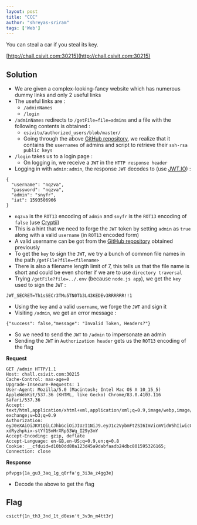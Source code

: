 ```yaml
---
layout: post
title: "CCC"
author: "shreyas-sriram"
tags: ['Web']
---
```


You can steal a car if you steal its key.

[http://chall.csivit.com:30215](http://chall.csivit.com:30215)

## Solution
* We are given a complex-looking-fancy website which has numerous dummy links and only 2 useful links
* The useful links are :
	* `/adminNames`
	* `/login`
* `/adminNames` redirects to `/getFile=file=admins` and a file with the following contents is obtained :
	* `csivitu/authorized_users/blob/master/`
	* Going through the above [GitHub repository](https://github.com/csivitu/authorized_users), we realize that it contains the `usernames` of admins and script to retrieve their `ssh-rsa public keys`
* `/login` takes us to a login page :
	* On logging in, we receive a `JWT` in the `HTTP response header`
* Logging in with `admin:admin`, the response `JWT` decodes to (use [JWT.IO](https://jwt.io/)) :<br/>

```
{
  "username": "nqzva",
  "password": "nqzva",
  "admin": "snyfr",
  "iat": 1593506966
}
```

* `nqzva` is the `ROT13` encoding of `admin` and `snyfr` is the `ROT13` encoding of `false` (use [Cryptii](https://cryptii.com/))
* This is a hint that we need to forge the `JWT` token by setting `admin` as `true` along with a valid `username` (in `ROT13` encoded form)
* A valid username can be got from the [GitHub repository](https://github.com/csivitu/authorized_users/blob/master/csivit/root) obtained previously
* To get the `key` to sign the `JWT`, we try a bunch of common file names in the path `/getFile?file=<filename>`
* There is also a filename length limit of 7, this tells us that the file name is short and could be even shorter if we are to use `directory traversal`
* Trying `/getFile?file=../.env` (because `node.js app`), we get the `key` used to sign the `JWT` :<br/>

```
JWT_SECRET=Th1sSECr3TMu5TN0Tb3L43KEDEv3RRRRRR!!1
```

* Using the `key` and a valid `username`, we forge the `JWT` and sign it
* Visiting `/admin`, we get an error message :<br/>

```
{"success": false,"message": "Invalid Token, Headers?"}
```

* So we need to send the `JWT` to `/admin` to impersonate an admin
* Sending the `JWT` in `Authorization header` gets us the `ROT13` encoding of the flag<br/>

**Request**
```
GET /admin HTTP/1.1
Host: chall.csivit.com:30215
Cache-Control: max-age=0
Upgrade-Insecure-Requests: 1
User-Agent: Mozilla/5.0 (Macintosh; Intel Mac OS X 10_15_5) AppleWebKit/537.36 (KHTML, like Gecko) Chrome/83.0.4103.116 Safari/537.36
Accept: text/html,application/xhtml+xml,application/xml;q=0.9,image/webp,image/apng,*/*;q=0.8,application/signed-exchange;v=b3;q=0.9
Authorization: eyJ0eXAiOiJKV1QiLCJhbGciOiJIUzI1NiJ9.eyJ1c2VybmFtZSI6ImVicmVidW5hIiwicGFzc3dvcmQiOiIiLCJhZG1pbiI6ImdlaHIiLCJpYXQiOjE1OTUzNDAwMDB9.m2y399u-xdRyzhpkix-stYf1SmHrXRp53Wq_I29y3mY
Accept-Encoding: gzip, deflate
Accept-Language: en-GB,en-US;q=0.9,en;q=0.8
Cookie: __cfduid=d10b0dd80a123d45a9dabfaadb24dbc801595326165;
Connection: close
```

**Response**
```
pfvpgs{1a_gu3_3aq_1g_q0rfa'g_3i3a_z4gg3e}
```
* Decode the above to get the flag


## Flag
```
csictf{1n_th3_3nd_1t_d0esn't_3v3n_m4tt3r}
```
